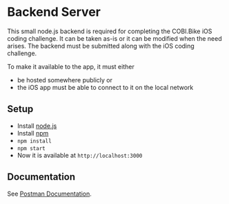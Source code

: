 #  Backend Server

This small node.js backend is required for completing the COBI.Bike iOS coding challenge. It can be taken as-is or it can be modified when the need arises. The backend must be submitted along with the iOS coding challenge.

To make it available to the app, it must either 
* be hosted somewhere publicly or 
* the iOS app must be able to connect to it on the local network

## Setup
* Install [node.js](https://nodejs.org/en/)
* Install [npm](https://www.npmjs.com)
* `npm install`
* `npm start`
* Now it is available at `http://localhost:3000`

## Documentation

See [Postman Documentation](https://documenter.getpostman.com/view/426588/RWgqWeuN).


